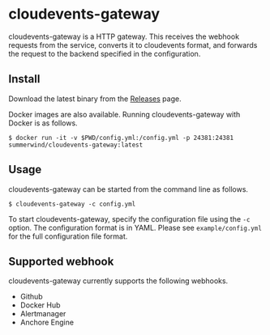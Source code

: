 # cloudevents-gateway

cloudevents-gateway is a HTTP gateway. This receives the webhook requests from the service, converts it to cloudevents format, and forwards the request to the backend specified in the configuration.

## Install

Download the latest binary from the [Releases](https://github.com/summerwind/cloudevents-gateway/releases) page.

Docker images are also available. Running cloudevents-gateway with Docker is as follows.

```
$ docker run -it -v $PWD/config.yml:/config.yml -p 24381:24381 summerwind/cloudevents-gateway:latest
```

## Usage

cloudevents-gateway can be started from the command line as follows.

```
$ cloudevents-gateway -c config.yml
```

To start cloudevents-gateway, specify the configuration file using the `-c` option. The configuration format is in YAML. Please see `example/config.yml` for the full configuration file format.

## Supported webhook

cloudevents-gateway currently supports the following webhooks.

- Github
- Docker Hub
- Alertmanager
- Anchore Engine
